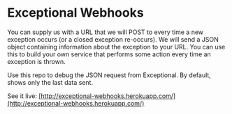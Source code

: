 # Exceptional Webhooks

You can supply us with a URL that we will POST to every time a new exception occurs (or a closed exception re-occurs).
We will send a JSON object containing information about the exception to your URL.
You can use this to build your own service that performs some action every time an exception is thrown.

Use this repo to debug the JSON request from Exceptional. By default, shows only the last data sent.

See it live: [http://exceptional-webhooks.herokuapp.com/](http://exceptional-webhooks.herokuapp.com/)
